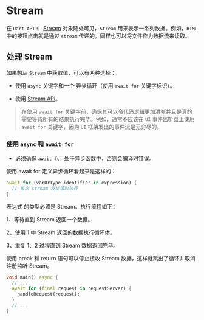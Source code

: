 # Stream

在 `Dart API` 中 [Stream](https://api.dart.cn/stable/2.16.2/dart-async/Stream-class.html) 对象随处可见，`Stream` 用来表示一系列数据。例如，`HTML` 中的按钮点击就是通过 `stream` 传递的。同样也可以将文件作为数据流来读取。



## 处理 Stream

如果想从 `Stream` 中获取值，可以有两种选择：

* 使用 `async` 关键字和一个 异步循环（使用 `await for` 关键字标识）。

* 使用 [Stream API](https://dart.cn/guides/libraries/library-tour#stream)。

> 在使用 `await for` 关键字前，确保其可以令代码逻辑更加清晰并且是真的需要等待所有的结果执行完毕。例如，通常不应该在 `UI` 事件监听器上使用 `await for` 关键字，因为 `UI` 框架发出的事件流是无穷尽的。


### 使用 `async` 和 `await for`

* 必须确保 `await for` 处于异步函数中，否则会编译时错误。

使用 await for 定义异步循环看起来是这样的：

```Dart
await for (varOrType identifier in expression) {
  // 每次 stream 发出值时执行
}
```

表达式 的类型必须是 Stream。执行流程如下：

1、等待直到 Stream 返回一个数据。

2、使用 1 中 Stream 返回的数据执行循环体。

3、重复 1、2 过程直到 Stream 数据返回完毕。

使用 break 和 return 语句可以停止接收 Stream 数据，这样就跳出了循环并取消注册监听 Stream。

```Dart
void main() async {
  // ...
  await for (final request in requestServer) {
    handleRequest(request);
  }
  // ...
}
```

